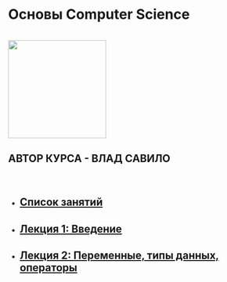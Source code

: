 <p align="center">
  <h1>Основы Computer Science</h1>
  <br/>
  <img width="200" src="https://www.dist.it-academy.by/local/images/logo.svg"/></a>
  <br>
  <h2>АВТОР КУРСА - ВЛАД САВИЛО</h2>
  <br>
  <ul>
    <li>
      <a href="https://vladsav.github.io/it-academy-computer-science/">
        <h2>Список занятий</h2>
      </a>
    </li>
    <li>
      <a href="https://vladsav.github.io/it-academy-computer-science/lesson-1.html">
        <h2>Лекция 1: Введение</h2>
      </a>
    </li>
    <li>
      <a href="https://vladsav.github.io/it-academy-computer-science/lesson-2.html">
        <h2>Лекция 2: Переменные, типы данных, операторы</h2>
      </a>
    </li>
  </ul>
</p>
